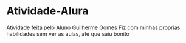# Atividade-Alura

Atividade feita pelo Aluno Guilherme Gomes
Fiz com minhas proprias habilidades sem ver as aulas, até que saiu bonito
